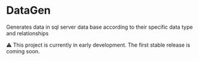 # DataGen
Generates data in sql server data base according to their specific data type and relationships <br>

⚠️ This project is currently in early development. The first stable release is coming soon.
